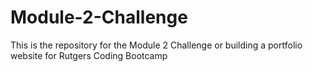 # Module-2-Challenge
This is the repository for the Module 2 Challenge or building a portfolio website for Rutgers Coding Bootcamp
